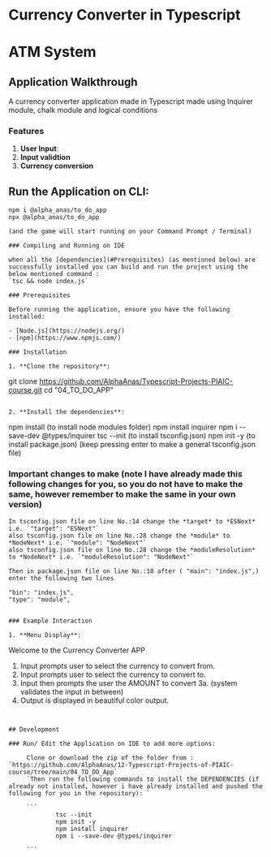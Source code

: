 # Currency Converter in Typescript

# ATM System

## Application Walkthrough

A currency converter application made in Typescript made using Inquirer module, chalk module and logical conditions

### Features

1. **User Input**: 
2. **Input validtion**
3. **Currency conversion**


## Run the Application on CLI:

```
npm i @alpha_anas/to_do_app 
npx @alpha_anas/to_do_app

(and the game will start running on your Command Prompt / Terminal)

### Compiling and Running on IDE

when all the [dependencies](#Prerequisites) (as mentioned below) are successfully installed you can build and run the project using the
below mentioned command :
`tsc && node index.js`

### Prerequisites

Before running the application, ensure you have the following installed:

- [Node.js](https://nodejs.org/)
- [npm](https://www.npmjs.com/)

### Installation

1. **Clone the repository**:

   ```
   git clone https://github.com/AlphaAnas/Typescript-Projects-PIAIC-course.git
   cd "04_TO_DO_APP"
   ```

2. **Install the dependencies**:

   ```
   npm install (to install node modules folder)
   npm install inquirer
   npm i --save-dev @types/inquirer
   tsc --init   (to install tsconfig.json)
   npm init -y (to install package.json) (keep pressing enter to make a general tsconfig.json file)
### Important changes to make (note I have already made this following changes for you, so you do not have to make the same, however remember to make the same in your own version)

   ```
   In tsconfig.json file on line No.:14 change the *target* to *ESNext* i.e. `"target": "ESNext"` 
   also tsconfig.json file on line No.:28 change the *module* to *NodeNext* i.e. `"module": "NodeNext"`
   also tsconfig.json file on line No.:28 change the *moduleResolution* to *NodeNext* i.e. `"moduleResolution": "NodeNext"`

   Then in package.json file on line No.:10 after ( "main": "index.js",) enter the following two lines
   ```
    "bin": "index.js",
    "type": "module",
   ```

### Example Interaction

1. **Menu Display**:

   ```
   Welcome to the Currency Converter APP
   1. Input prompts user to select the currency to convert from.
   2.  Input prompts user to select the currency to convert to.
   3. Input then prompts the user the AMOUNT to convert
   3a. (system validates the input in between)
   4. Output is displayed in beautiful color output. 
   ```


## Development

### Run/ Edit the Application on IDE to add more options:

        Clone or download the zip of the folder from : `https://github.com/AlphaAnas/12-Typescript-Projects-of-PIAIC-course/tree/main/04_TO_DO_App`
        `Then run the following commands to install the DEPENDENCIES (if already not installed, however i have already installed and pushed the following for you in the repository): `

        ```
                tsc --init
                npm init -y
                npm install inquirer
                npm i --save-dev @types/inquirer

        ```

